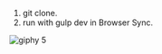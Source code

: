 1. git clone.
2. run with gulp dev in Browser Sync.


![giphy 5](https://user-images.githubusercontent.com/34093736/36481055-de81b468-170e-11e8-805c-927959d31f03.gif)

